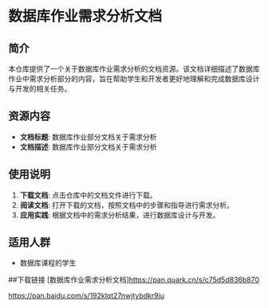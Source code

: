 # 数据库作业需求分析文档

## 简介
本仓库提供了一个关于数据库作业需求分析的文档资源。该文档详细描述了数据库作业中需求分析部分的内容，旨在帮助学生和开发者更好地理解和完成数据库设计与开发的相关任务。

## 资源内容
- **文档标题**: 数据库作业部分文档关于需求分析
- **文档描述**: 数据库作业部分文档关于需求分析

## 使用说明
1. **下载文档**: 点击仓库中的文档文件进行下载。
2. **阅读文档**: 打开下载的文档，按照文档中的步骤和指导进行需求分析。
3. **应用实践**: 根据文档中的需求分析结果，进行数据库设计与开发。

## 适用人群
- 数据库课程的学生

##下载链接 
[数据库作业需求分析文档]https://pan.quark.cn/s/c75d5d836b870 

https://pan.baidu.com/s/192klqt27nwjtybdkr9iu
